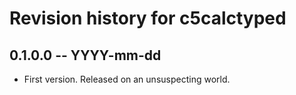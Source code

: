 # Revision history for c5calctyped

## 0.1.0.0 -- YYYY-mm-dd

* First version. Released on an unsuspecting world.
